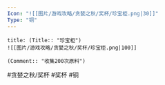```yaml
---
Icon: "![[图片/游戏攻略/贪婪之秋/奖杯/珍宝柜.png|30]]"
Type: "铜"
---
```

```ad-common-bronze-trophy
title: (Title:: "珍宝柜")
![[图片/游戏攻略/贪婪之秋/奖杯/珍宝柜.png|100]]

(Comment:: "收集200次原料")
```

#贪婪之秋/奖杯 #奖杯 #铜
